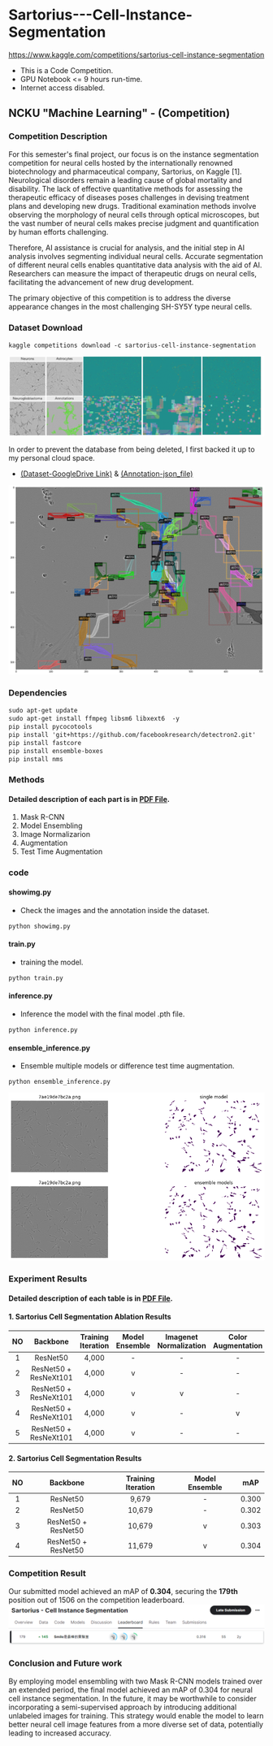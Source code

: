 # Sartorius---Cell-Instance-Segmentation
https://www.kaggle.com/competitions/sartorius-cell-instance-segmentation
*  This is a Code Competition.
*  GPU Notebook <= 9 hours run-time.
*  Internet access disabled.
## NCKU "Machine Learning" - (Competition)
### Competition Description
  For this semester's final project, our focus is on the instance segmentation competition for neural cells hosted by the internationally renowned biotechnology and pharmaceutical company, Sartorius, on Kaggle [1]. Neurological disorders remain a leading cause of global mortality and disability. The lack of effective quantitative methods for assessing the therapeutic efficacy of diseases poses challenges in devising treatment plans and developing new drugs. Traditional examination methods involve observing the morphology of neural cells through optical microscopes, but the vast number of neural cells makes precise judgment and quantification by human efforts challenging.
  
  Therefore, AI assistance is crucial for analysis, and the initial step in AI analysis involves segmenting individual neural cells. Accurate segmentation of different neural cells enables quantitative data analysis with the aid of AI. Researchers can measure the impact of therapeutic drugs on neural cells, facilitating the advancement of new drug development.
  
  The primary objective of this competition is to address the diverse appearance changes in the most challenging SH-SY5Y type neural cells.

### Dataset Download
```shell
kaggle competitions download -c sartorius-cell-instance-segmentation
```
![](./readme_img/kaggle_img.png)

In order to prevent the database from being deleted, I first backed it up to my personal cloud space.

* [(Dataset-GoogleDrive Link)](https://drive.google.com/file/d/1n76PHLwMhEj7LdhSUDbYDPOv75D06bkU/view?usp=sharing) & [(Annotation-json_file)](https://drive.google.com/drive/folders/15_k-MsnejPnD18CqypdHxiF3MBW0hu1D?usp=sharing)

![](./readme_img/image_ann.png)
### Dependencies
```shell
sudo apt-get update
sudo apt-get install ffmpeg libsm6 libxext6  -y
pip install pycocotools
pip install 'git+https://github.com/facebookresearch/detectron2.git'
pip install fastcore
pip install ensemble-boxes
pip install nms
```

### Methods
#### **Detailed description of each part is in [PDF File](https://github.com/chia-shein/Sartorius---Cell-Instance-Segmentation/blob/main/sartorius_methods.pdf).**
1. Mask R-CNN
2. Model Ensembling
3. Image Normalizarion
4. Augmentation
5. Test Time Augmentation

### code
#### showimg.py
* Check the images and the annotation inside the dataset.
```shell
python showimg.py
```
#### train.py
* training the model.
```shell
python train.py
```
#### inference.py
* Inference the model with the final model .pth file.
```shell
python inference.py
```
#### ensemble_inference.py
* Ensemble multiple models or difference test time augmentation.
```shell
python ensemble_inference.py
```
![](./readme_img/ensemble_inference.png)

### Experiment Results
#### **Detailed description of each table is in [PDF File](https://github.com/chia-shein/Sartorius---Cell-Instance-Segmentation/blob/main/sartorius_methods.pdf).**
#### 1. Sartorius Cell Segmentation Ablation Results

|   NO   |  Backbone  |  Training Iteration  |   Model Ensemble  |  Imagenet Normalization   |  Color Augmentation   |  Test Time Augmentation   |  mAP   |
|:------:|:------:|:------:|:------:|:------:|:------:|:------:|:------:|
| 1 | ResNet50 | 4,000 | - | - | - | - | 0.285 |
| 2 | ResNet50 + ResNeXt101 | 4,000 | v | - | - | - | 0.291 |
| 3 | ResNet50 + ResNeXt101 | 4,000 | v | v | - | - | 0.293 |
| 4 | ResNet50 + ResNeXt101 | 4,000 | v | - | v | - | 0.288 |
| 5 | ResNet50 + ResNeXt101 | 4,000 | v | - | - | v | 0.25 |

#### 2. Sartorius Cell Segmentation Results

|   NO   |  Backbone  |  Training Iteration  |   Model Ensemble  |  mAP   |
|:------:|:------:|:------:|:------:|:------:|
| 1 | ResNet50 | 9,679 | -  | 0.300 |
| 2 | ResNet50 | 10,679 | - | 0.302 |
| 3 | ResNet50 + ResNet50 | 10,679 | v | 0.303 |
| 4 | ResNet50 + ResNet50 | 11,679 | v | 0.304 |

### Competition Result
Our submitted model achieved an mAP of **0.304**, securing the **179th** position out of 1506 on the competition leaderboard.
![](./readme_img/result-179_1506.png)

### Conclusion and Future work
By employing model ensembling with two Mask R-CNN models trained over an extended period, the final model achieved an mAP of 0.304 for neural cell instance segmentation. In the future, it may be worthwhile to consider incorporating a semi-supervised approach by introducing additional unlabeled images for training. This strategy would enable the model to learn better neural cell image features from a more diverse set of data, potentially leading to increased accuracy.
